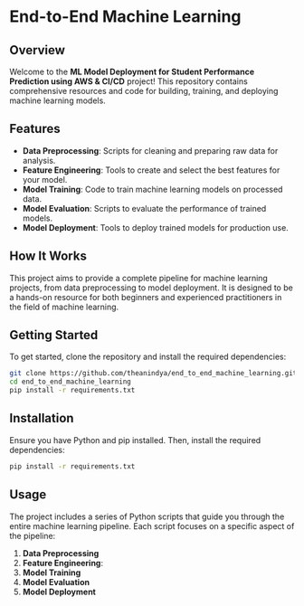 # End-to-End Machine Learning

## Overview

Welcome to the **ML Model Deployment for Student Performance Prediction using AWS & CI/CD** project! This repository contains comprehensive resources and code for building, training, and deploying machine learning models.

## Features

- **Data Preprocessing**: Scripts for cleaning and preparing raw data for analysis.
- **Feature Engineering**: Tools to create and select the best features for your model.
- **Model Training**: Code to train machine learning models on processed data.
- **Model Evaluation**: Scripts to evaluate the performance of trained models.
- **Model Deployment**: Tools to deploy trained models for production use.

## How It Works

This project aims to provide a complete pipeline for machine learning projects, from data preprocessing to model deployment. It is designed to be a hands-on resource for both beginners and experienced practitioners in the field of machine learning.

## Getting Started

To get started, clone the repository and install the required dependencies:

```bash
git clone https://github.com/theanindya/end_to_end_machine_learning.git
cd end_to_end_machine_learning
pip install -r requirements.txt
```

## Installation

Ensure you have Python and pip installed. Then, install the required dependencies:

```bash
pip install -r requirements.txt
```

## Usage

The project includes a series of Python scripts that guide you through the entire machine learning pipeline. Each script focuses on a specific aspect of the pipeline:

1. **Data Preprocessing**
2. **Feature Engineering**: 
3. **Model Training**
4. **Model Evaluation**
5. **Model Deployment**




